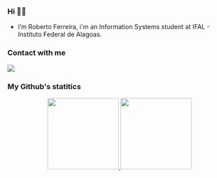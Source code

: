 ### Hi 👋👋

- I’m Roberto Ferreira, i'm an Information Systems student at IFAL - Instituto Federal de Alagoas.
### Contact with me
<div>
      <a href="https://www.linkedin.com/in/roberto-ferreira-de-assis-filho-98a971193" target="_blank"><img src="https://img.shields.io/badge/-LinkedIn-%230077B5?style=for-the-badge&logo=linkedin&logoColor=white" target="_blank"></a> 
 </div>
  
### My Github's statitics
<div align="center">
  <a href="https://github.com/otrebor7">
  <img height="160em" src="https://github-readme-stats.vercel.app/api?username=otrebor7&show_icons=true&theme=dracula&include_all_commits=true&count_private=true"/>
  <img height="160em" src="https://github-readme-stats.vercel.app/api/top-langs/?username=otrebor7&layout=compact&langs_count=7&theme=dark"/>
</div>

